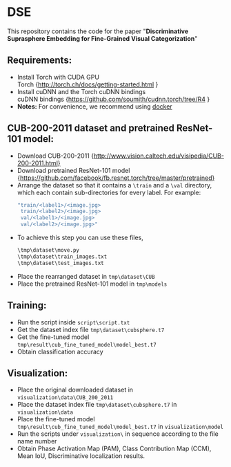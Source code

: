 # DSE
This repository contains the code for the paper "**Discriminative Suprasphere Embedding for Fine-Grained Visual Categorization**"

## Requirements:  
  - Install Torch with CUDA GPU     
   Torch {http://torch.ch/docs/getting-started.html }  
  - Install cuDNN and the Torch cuDNN bindings  
   cuDNN bindings {https://github.com/soumith/cudnn.torch/tree/R4 }    
  - **Notes:** For convenience, we recommend using [docker](https://hub.docker.com/)
  
## CUB-200-2011 dataset and pretrained ResNet-101 model:  
  - Download CUB-200-2011 {http://www.vision.caltech.edu/visipedia/CUB-200-2011.html}  
  - Download pretrained ResNet-101 model {https://github.com/facebook/fb.resnet.torch/tree/master/pretrained}  
  - Arrange the dataset so that it contains a `\train` and a `\val` directory, which each contain sub-directories for every label. For example:  
      ```bash
      "train/<label1>/<image.jpg>  
       train/<label2>/<image.jpg>  
       val/<label1>/<image.jpg>  
       val/<label2>/<image.jpg>"  
       ```
   - To achieve this step you can use these files,  
      ```bash
      \tmp\dataset\move.py    
      \tmp\dataset\train_images.txt    
      \tmp\dataset\test_images.txt    
      ```
  - Place the rearranged dataset in `tmp\dataset\CUB`  
  - Place the pretrained ResNet-101 model in `tmp\models`    
  
## Training:  
  - Run the script inside `script\script.txt`    
  - Get the dataset index file `tmp\dataset\cubsphere.t7`  
  - Get the fine-tuned model `tmp\result\cub_fine_tuned_model\model_best.t7`  
  - Obtain classification accuracy    
  
## Visualization:  
  - Place the original downloaded dataset in `visualization\data\CUB_200_2011`  
  - Place the dataset index file `tmp\dataset\cubsphere.t7` in `visualization\data`  
  - Place the fine-tuned model `tmp\result\cub_fine_tuned_model\model_best.t7` in `visualization\model`    
  - Run the scripts under `visualization\` in sequence according to the file name number  
  - Obtain Phase Activation Map (PAM), Class Contribution Map (CCM), Mean IoU, Discriminative localization results.  
  
